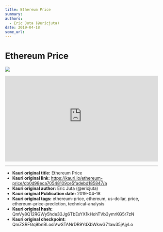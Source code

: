 ```yaml
---
title: Ethereum Price
summary: 
authors:
  - Eric Juta (@ericjuta)
date: 2019-04-18
some_url: 
---
```


# Ethereum Price

![](https://ipfs.infura.io/ipfs/QmNtNgfgwNZq5gRjB8myLsN3uVuXidhUmD2wou9ToxmAtz)


<div class="resp-container" style="position: relative; overflow: hidden; padding-top: 56.25%;">
<iframe style=" position: absolute; top: 0; left: 0; width: 100%; height: 100%; border: 0;" src="https://dwq4do82y8xi7.cloudfront.net/mediumwidgetembed/?symbols=ETHUSD" width="800px" height="600px"></iframe>
</div>



---

- **Kauri original title:** Ethereum Price
- **Kauri original link:** https://kauri.io/ethereum-price/cb0d98eca70548109ce5fadebd185847/a
- **Kauri original author:** Eric Juta (@ericjuta)
- **Kauri original Publication date:** 2019-04-18
- **Kauri original tags:** ethereum-price, ethereum, us-dollar, price, ethereum-price-prediction, technical-analysis
- **Kauri original hash:** QmVy8Q12RGWy5hde33Jg6TbEsYX1kHohTVb3ymrKG5r7zN
- **Kauri original checkpoint:** QmZSRFGq9bnBLosiVwSTANrDR9YdXbWkwG71aw35jAjyLo




